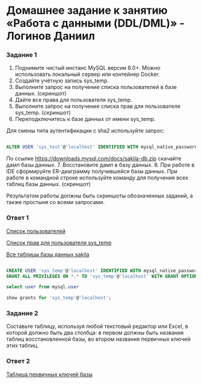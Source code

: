 # Домашнее задание к занятию «Работа с данными (DDL/DML)» - Логинов Даниил

### Задание 1

1. Поднимите чистый инстанс MySQL версии 8.0+. Можно использовать локальный сервер или контейнер Docker.
2. Создайте учётную запись sys_temp.
3. Выполните запрос на получение списка пользователей в базе данных. (скриншот)
4. Дайте все права для пользователя sys_temp.
5. Выполните запрос на получение списка прав для пользователя sys_temp. (скриншот)
6. Переподключитесь к базе данных от имени sys_temp.

Для смены типа аутентификации с sha2 используйте запрос:
```SQL

ALTER USER 'sys_test'@'localhost' IDENTIFIED WITH mysql_native_password BY 'password';

```
По ссылке https://downloads.mysql.com/docs/sakila-db.zip скачайте дамп базы данных.
7. Восстановите дамп в базу данных.
8. При работе в IDE сформируйте ER-диаграмму получившейся базы данных. При работе в командной строке используйте команду для получения всех таблиц базы данных. (скриншот)

Результатом работы должны быть скриншоты обозначенных заданий, а также простыня со всеми запросами.

### Ответ 1 

[Список пользователей](https://github.com/Loginochka/sdb-hw/blob/main/DDL_DML/media/select_usert.png)

[Список прав для пользователя sys_temp](https://github.com/Loginochka/sdb-hw/blob/main/DDL_DML/media/select_priv.png)

[Все таблицы базы данных sakila](https://github.com/Loginochka/sdb-hw/blob/main/DDL_DML/media/db_dump.png)


```SQL

CREATE USER 'sys_temp'@'localhost' IDENTIFIED WITH mysql_native_password BY '123';
GRANT ALL PRIVILEGES ON *.* TO 'sys_temp'@'localhost' WITH GRANT OPTION;

select user from mysql.user

show grants for 'sys_temp'@'localhost';

```

### Задание 2 

Составьте таблицу, используя любой текстовый редактор или Excel, в которой должно быть два столбца:
в первом должны быть названия таблиц восстановленной базы, во втором названия первичных ключей этих таблиц.

### Ответ 2 

[Таблица первичных ключей базы](https://github.com/Loginochka/sdb-hw/blob/main/DDL_DML/media/pri_key.png)